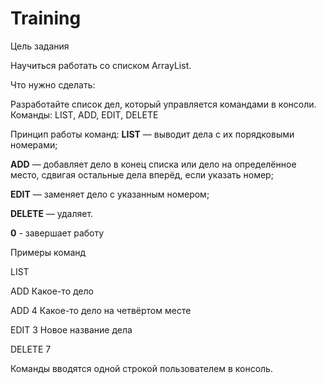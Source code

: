 # Training
Цель задания

Научиться работать со списком ArrayList. 

Что нужно сделать: 

Разработайте список дел, который управляется командами в консоли. Команды: LIST, ADD, EDIT, DELETE

Принцип работы команд:
**LIST** — выводит дела с их порядковыми номерами;

**ADD** — добавляет дело в конец списка или дело на определённое место, сдвигая остальные дела вперёд, если указать номер;

**EDIT** — заменяет дело с указанным номером;

**DELETE** — удаляет.

**0** - завершает работу	

Примеры команд

LIST

ADD Какое-то дело

ADD 4 Какое-то дело на четвёртом месте

EDIT 3 Новое название дела

DELETE 7 

Команды вводятся одной строкой пользователем в консоль.
